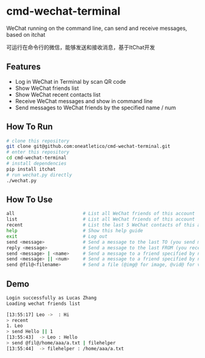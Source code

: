 # cmd-wechat-terminal 
WeChat running on the command line, can send and receive messages, based on itchat

可运行在命令行的微信，能够发送和接收消息，基于ItChat开发

## Features
- Log in WeChat in Terminal by scan QR code
- Show WeChat friends list
- Show WeChat recent contacts list
- Receive WeChat messages and show in command line
- Send messages to WeChat friends by the specified name / num

## How To Run
``` bash
# clone this repository
git clone git@github.com:oneatletico/cmd-wechat-terminal.git
# enter this repository
cd cmd-wechat-terminal
# install dependencies
pip install itchat
# run wechat.py directly
./wechat.py
```

## How To Use
``` bash
all                         # List all WeChat friends of this account
list                        # List all WeChat friends of this account
recent                      # List the last 5 WeChat contacts of this accound
help                        # Show this help guide
exit                        # Log out
send <message>              # Send a message to the last TO (you send msg to)
reply <message>             # Send a message to the last FROM (you receive msg from)
send <message> | <name>     # Send a message to a friend specified by name
send <message> || <num>     # Send a message to a friend specified by num
send @fil@<filename>        # Send a file (@img@ for image, @vid@ for video)
```

## Demo
``` bash
Login successfully as Lucas Zhang
Loading wechat friends list

[13:55:17] Leo ->  : Hi
> recent
1. Leo
> send Hello || 1
[13:55:43]  -> Leo : Hello
> send @fil@/home/aaa/a.txt | filehelper
[13:55:44]  -> filehelper : /home/aaa/a.txt
```
